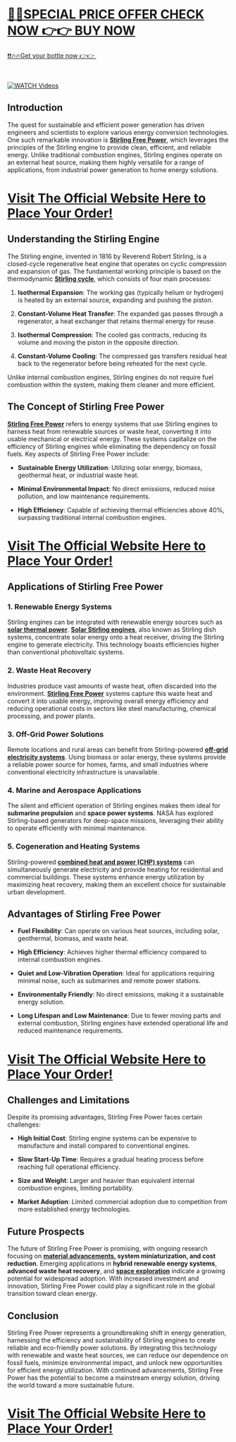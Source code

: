 <div class="markdown-heading" dir="auto">
<h1 class="heading-element" dir="auto" tabindex="-1"><a href="https://getdeals24x7.com/order-stirling-free">🤩🤩SPECIAL PRICE OFFER CHECK NOW 👉👉 BUY NOW</a></h1>
</div>
<p><a href="https://getdeals24x7.com/order-stirling-free">❗❗🔥🔥Get your bottle now 👉👉&nbsp;</a></p>
<p>&nbsp;</p>
<p dir="auto"><a href="https://getdeals24x7.com/order-stirling-free" rel="nofollow" data-target="animated-image.originalLink"><img src="https://camo.githubusercontent.com/8a4f000d20f83aca3bf7ec5f350d767afa0574a8a352519fd8cfa583a6f93a33/68747470733a2f2f692e696d6775722e636f6d2f644a486b345a712e676966" alt="WATCH Videos" data-canonical-src="https://i.imgur.com/dJHk4Zq.gif" data-target="animated-image.originalImage" /></a></p>
<div class="site" id="page">
<h2 data-pm-slice="1 1 []">Introduction</h2>
<p>The quest for sustainable and efficient power generation has driven engineers and scientists to explore various energy conversion technologies. One such remarkable innovation is <strong><a href="https://www.facebook.com/StirlingFreePower/">Stirling Free Power</a></strong>, which leverages the principles of the Stirling engine to provide clean, efficient, and reliable energy. Unlike traditional combustion engines, Stirling engines operate on an external heat source, making them highly versatile for a range of applications, from industrial power generation to home energy solutions.</p>
<h1><a href="https://getdeals24x7.com/order-stirling-free">Visit The Official Website Here to Place Your Order!</a></h1>
<h2>Understanding the Stirling Engine</h2>
<p>The Stirling engine, invented in 1816 by Reverend Robert Stirling, is a closed-cycle regenerative heat engine that operates on cyclic compression and expansion of gas. The fundamental working principle is based on the thermodynamic <a href="https://www.facebook.com/StirlingFreePower/"><strong>Stirling cycle</strong></a>, which consists of four main processes:</p>
<ol start="1" data-spread="false">
<li>
<p><strong>Isothermal Expansion</strong>: The working gas (typically helium or hydrogen) is heated by an external source, expanding and pushing the piston.</p>
</li>
<li>
<p><strong>Constant-Volume Heat Transfer</strong>: The expanded gas passes through a regenerator, a heat exchanger that retains thermal energy for reuse.</p>
</li>
<li>
<p><strong>Isothermal Compression</strong>: The cooled gas contracts, reducing its volume and moving the piston in the opposite direction.</p>
</li>
<li>
<p><strong>Constant-Volume Cooling</strong>: The compressed gas transfers residual heat back to the regenerator before being reheated for the next cycle.</p>
</li>
</ol>
<p>Unlike internal combustion engines, Stirling engines do not require fuel combustion within the system, making them cleaner and more efficient.</p>
<h2>The Concept of Stirling Free Power</h2>
<p><a href="https://www.facebook.com/StirlingFreePower/"><strong>Stirling Free Power</strong></a> refers to energy systems that use Stirling engines to harness heat from renewable sources or waste heat, converting it into usable mechanical or electrical energy. These systems capitalize on the efficiency of Stirling engines while eliminating the dependency on fossil fuels. Key aspects of Stirling Free Power include:</p>
<ul data-spread="false">
<li>
<p><strong>Sustainable Energy Utilization</strong>: Utilizing solar energy, biomass, geothermal heat, or industrial waste heat.</p>
</li>
<li>
<p><strong>Minimal Environmental Impact</strong>: No direct emissions, reduced noise pollution, and low maintenance requirements.</p>
</li>
<li>
<p><strong>High Efficiency</strong>: Capable of achieving thermal efficiencies above 40%, surpassing traditional internal combustion engines.</p>
</li>
</ul>
<h1><a href="https://getdeals24x7.com/order-stirling-free">Visit The Official Website Here to Place Your Order!</a></h1>
<h2>Applications of Stirling Free Power</h2>
<h3>1. <strong>Renewable Energy Systems</strong></h3>
<p>Stirling engines can be integrated with renewable energy sources such as <a href="https://www.facebook.com/StirlingFreePower/"><strong>solar thermal power</strong></a>. <a href="https://www.facebook.com/StirlingFreePower/"><strong>Solar Stirling engines</strong></a>, also known as Stirling dish systems, concentrate solar energy onto a heat receiver, driving the Stirling engine to generate electricity. This technology boasts efficiencies higher than conventional photovoltaic systems.</p>
<h3>2. <strong>Waste Heat Recovery</strong></h3>
<p>Industries produce vast amounts of waste heat, often discarded into the environment. <strong><a href="https://www.facebook.com/StirlingFreePower/">Stirling Free Power</a></strong>&nbsp;systems capture this waste heat and convert it into usable energy, improving overall energy efficiency and reducing operational costs in sectors like steel manufacturing, chemical processing, and power plants.</p>
<h3>3. <strong>Off-Grid Power Solutions</strong></h3>
<p>Remote locations and rural areas can benefit from Stirling-powered <a href="https://www.facebook.com/StirlingFreePower/"><strong>off-grid electricity systems</strong></a>. Using biomass or solar energy, these systems provide a reliable power source for homes, farms, and small industries where conventional electricity infrastructure is unavailable.</p>
<h3>4. <strong>Marine and Aerospace Applications</strong></h3>
<p>The silent and efficient operation of Stirling engines makes them ideal for <strong>submarine propulsion</strong> and <strong>space power systems</strong>. NASA has explored Stirling-based generators for deep-space missions, leveraging their ability to operate efficiently with minimal maintenance.</p>
<h3>5. <strong>Cogeneration and Heating Systems</strong></h3>
<p>Stirling-powered <a href="https://www.facebook.com/StirlingFreePower/"><strong>combined heat and power (CHP) systems</strong></a> can simultaneously generate electricity and provide heating for residential and commercial buildings. These systems enhance energy utilization by maximizing heat recovery, making them an excellent choice for sustainable urban development.</p>
<h2>Advantages of Stirling Free Power</h2>
<ul data-spread="false">
<li>
<p><strong>Fuel Flexibility</strong>: Can operate on various heat sources, including solar, geothermal, biomass, and waste heat.</p>
</li>
<li>
<p><strong>High Efficiency</strong>: Achieves higher thermal efficiency compared to internal combustion engines.</p>
</li>
<li>
<p><strong>Quiet and Low-Vibration Operation</strong>: Ideal for applications requiring minimal noise, such as submarines and remote power stations.</p>
</li>
<li>
<p><strong>Environmentally Friendly</strong>: No direct emissions, making it a sustainable energy solution.</p>
</li>
<li>
<p><strong>Long Lifespan and Low Maintenance</strong>: Due to fewer moving parts and external combustion, Stirling engines have extended operational life and reduced maintenance requirements.</p>
</li>
</ul>
<h1><a href="https://getdeals24x7.com/order-stirling-free">Visit The Official Website Here to Place Your Order!</a></h1>
<h2>Challenges and Limitations</h2>
<p>Despite its promising advantages, Stirling Free Power faces certain challenges:</p>
<ul data-spread="false">
<li>
<p><strong>High Initial Cost</strong>: Stirling engine systems can be expensive to manufacture and install compared to conventional engines.</p>
</li>
<li>
<p><strong>Slow Start-Up Time</strong>: Requires a gradual heating process before reaching full operational efficiency.</p>
</li>
<li>
<p><strong>Size and Weight</strong>: Larger and heavier than equivalent internal combustion engines, limiting portability.</p>
</li>
<li>
<p><strong>Market Adoption</strong>: Limited commercial adoption due to competition from more established energy technologies.</p>
</li>
</ul>
<h2>Future Prospects</h2>
<p>The future of Stirling Free Power is promising, with ongoing research focusing on <strong><a href="https://www.facebook.com/StirlingFreePower/">material advancements</a>, system miniaturization, and cost reduction</strong>. Emerging applications in <strong>hybrid renewable energy systems</strong>, <strong>advanced waste heat recovery</strong>, and <a href="https://www.facebook.com/StirlingFreePower/"><strong>space exploration</strong></a> indicate a growing potential for widespread adoption. With increased investment and innovation, Stirling Free Power could play a significant role in the global transition toward clean energy.</p>
<h2>Conclusion</h2>
<p>Stirling Free Power represents a groundbreaking shift in energy generation, harnessing the efficiency and sustainability of Stirling engines to create reliable and eco-friendly power solutions. By integrating this technology with renewable and waste heat sources, we can reduce our dependence on fossil fuels, minimize environmental impact, and unlock new opportunities for efficient energy utilization. With continued advancements, Stirling Free Power has the potential to become a mainstream energy solution, driving the world toward a more sustainable future.</p>
<h1><a href="https://getdeals24x7.com/order-stirling-free">Visit The Official Website Here to Place Your Order!</a></h1>